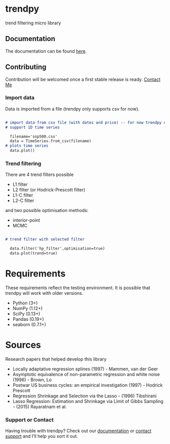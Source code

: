 # trendpy
trend filtering micro library

## Documentation

The documentation can be found [here](https://help.github.com/categories/github-pages-basics/).

## Contributing

Contribution will be welcomed once a first stable release is ready. [Contact Me](https://help.github.com/categories/github-pages-basics/)

### Import data

Data is imported from a file (trendpy only supports csv for now).

```markdown

# import data from csv file (with dates and price) -- for now trendpy only
# support 1D time series

  filename='snp500.csv'
  data = TimeSeries.from_csv(filename)
# plots time series
  data.plot()

```

### Trend filtering

There are 4 trend filters possible

* L1 filter
* L2 filter (or Hodrick-Prescott filter)
* L1-C filter
* L2-C filter

and two possible optimisation methods:

* interior-point
* MCMC

```markdown

# trend filter with selected filter

  data.filter('hp_filter',optimisation=true)
  data.plot(trend=true)

```

# Requirements

These requirements reflect the testing environment.  It is possible
that trendpy will work with older versions.

* Python (3+)
* NumPy (1.12+)
* SciPy (0.13+)
* Pandas (0.19+)
* seaborn (0.7.1+)

# Sources

Research papers that helped develop this library

* Locally adaptative regression splines (1997) - Mammen, van der Geer
* Asymptotic equivalence of non-parametric regression and white noise (1996) - Brown, Lo
* Postwar US business cycles: an empirical investigation (1997) - Hodrick Prescott
* Regression Shrinkage and Selection via the Lasso - (1996) Tibshirani
* Lasso Regression: Estimation and Shrinkage via Limit of Gibbs Sampling - (2015) Rayaratnam et al.

### Support or Contact

Having trouble with trendpy? Check out our [documentation](https://help.github.com/categories/github-pages-basics/) or [contact support](https://github.com/contact) and I’ll help you sort it out.
